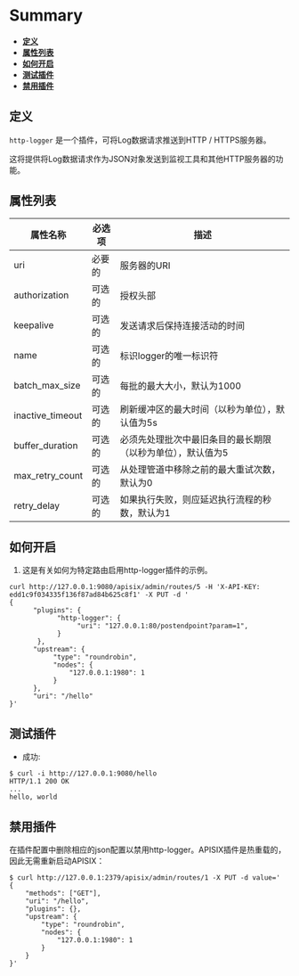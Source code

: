 <!--
#
# Licensed to the Apache Software Foundation (ASF) under one or more
# contributor license agreements.  See the NOTICE file distributed with
# this work for additional information regarding copyright ownership.
# The ASF licenses this file to You under the Apache License, Version 2.0
# (the "License"); you may not use this file except in compliance with
# the License.  You may obtain a copy of the License at
#
#     http://www.apache.org/licenses/LICENSE-2.0
#
# Unless required by applicable law or agreed to in writing, software
# distributed under the License is distributed on an "AS IS" BASIS,
# WITHOUT WARRANTIES OR CONDITIONS OF ANY KIND, either express or implied.
# See the License for the specific language governing permissions and
# limitations under the License.
#
-->

# Summary
- [**定义**](#name)
- [**属性列表**](#attributes)
- [**如何开启**](#how-to-enable)
- [**测试插件**](#test-plugin)
- [**禁用插件**](#disable-plugin)

## 定义

`http-logger` 是一个插件，可将Log数据请求推送到HTTP / HTTPS服务器。

这将提供将Log数据请求作为JSON对象发送到监视工具和其他HTTP服务器的功能。

## 属性列表

|属性名称          |必选项  |描述|
|---------     |--------|-----------|
| uri |必要的| 服务器的URI |
| authorization |可选的| 授权头部 |
| keepalive |可选的|发送请求后保持连接活动的时间|
| name |可选的|标识logger的唯一标识符|
| batch_max_size |可选的|每批的最大大小，默认为1000|
| inactive_timeout |可选的|刷新缓冲区的最大时间（以秒为单位），默认值为5s|
| buffer_duration |可选的|必须先处理批次中最旧条目的最长期限（以秒为单位），默认值为5|
| max_retry_count |可选的|从处理管道中移除之前的最大重试次数，默认为0|
| retry_delay |可选的|如果执行失败，则应延迟执行流程的秒数，默认为1|

## 如何开启

1. 这是有关如何为特定路由启用http-logger插件的示例。

```shell
curl http://127.0.0.1:9080/apisix/admin/routes/5 -H 'X-API-KEY: edd1c9f034335f136f87ad84b625c8f1' -X PUT -d '
{
      "plugins": {
            "http-logger": {
                 "uri": "127.0.0.1:80/postendpoint?param=1",
            }
       },
      "upstream": {
           "type": "roundrobin",
           "nodes": {
               "127.0.0.1:1980": 1
           }
      },
      "uri": "/hello"
}'
```

## 测试插件

* 成功:

```shell
$ curl -i http://127.0.0.1:9080/hello
HTTP/1.1 200 OK
...
hello, world
```

## 禁用插件

在插件配置中删除相应的json配置以禁用http-logger。APISIX插件是热重载的，因此无需重新启动APISIX：

```shell
$ curl http://127.0.0.1:2379/apisix/admin/routes/1 -X PUT -d value='
{
    "methods": ["GET"],
    "uri": "/hello",
    "plugins": {},
    "upstream": {
        "type": "roundrobin",
        "nodes": {
            "127.0.0.1:1980": 1
        }
    }
}'
```
